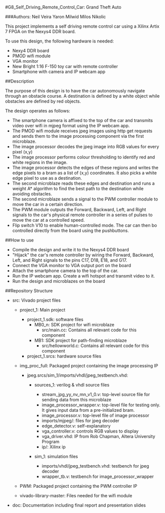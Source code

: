#G8_Self_Driving_Remote_Control_Car: Grand Theft Auto

###Authors:
Neil Veira
Yaron Milwid
Milos Nikolic

This project implements a self driving remote control car using a Xilinx
Artix 7 FPGA on the Nexys4 DDR board. 

To use this design, the following hardware is needed:
- Nexy4 DDR board 
- PMOD wifi module
- VGA monitor
- New Bright 1:16 F-150 toy car with remote controller 
- Smartphone with camera and IP webcam app

##Description

The purpose of this design is to have the car autonomously navigate through 
an obstacle course. A destination is defined by a white object while obstacles
are defined by red objects. 

The design operates as follows:
- The smartphone camera is affixed to the top of the car and transmits video 
  over wifi in mjpeg format using the IP webcam app. 
- The PMOD wifi module receives jpeg images using http get requests and sends 
  them to the image processing component via the first microblaze. 
- The image processor decodes the jpeg image into RGB values for every pixel (x,y)
- The image processor performs colour thresholding to identify red and white 
  regions in the image.
- The image processor detects the edges of these regions and writes the edge 
  pixels to a bram as a list of (x,y) coordinates. It also picks a white edge
  pixel to use as a destination. 
- The second microblaze reads these edges and destination and runs a weight A* 
  algorithm to find the best path to the destination while avoiding obstacles. 
- The second microblaze sends a signal to the PWM controller module to move the 
  car in a certain direction. 
- The PWM module outputs the Forward, Backward, Left, and Right signals to the 
  car's physical remote controller in a series of pulses to move the car at 
  a controlled speed. 
- Flip switch V10 to enable human-controlled mode. The car can then bo controlled
  directly from the board using the pushbuttons. 
  
##How to use
- Compile the design and write it to the Nexys4 DDR board
- "Hijack" the car's remote controller by wiring the Forward, Backward, Left, 
  and Right signals to the pins C17, D18, E18, and G17.
- Connect the VGA monitor to VGA output port on the board
- Attach the smartphone camera to the top of the car. 
- Run the IP webcam app. Create a wifi hotspot and transmit video to it. 
- Run the design and microblazes on the board  


##Repository Structure

* src: Vivado project files
  * project_1: Main project 
    * project_1.sdk: software files 
      * MB0_n: SDK project for wifi microblaze 
        * src/main.cc: Contains all relevant code for this component
      * MB1: SDK project for path-finding microblaze
        * src/hellowworld.c: Contains all relevant code for this component
    * project_1.srcs: hardware source files
    
  * img_proc_full: Packaged project containing the image processing IP 
    * jpeg.srcs/sim_1/imports/vhdl/jpeg_testbench.vhd: 
      * sources_1: verilog & vhdl source files
        * stream_jpg_yy_nv_mn_v1_0.v: top-level source file for sending data from 
          this microblaze
        * image_processor_wrapper.v: top-level file for testing only. It gives 
          input data from a pre-initialized bram. 
        * image_processor.v: top-level file of image processor
        * imports/mjpeg/: files for jpeg decoder
        * edge_detector.v: self-explanatory
        * vga_controller.v: controls RGB values to display
        * vga_driver.vhd: IP from Rob Chapman, Altera University Program
        * ip/: Xilinx ip 
        
      * sim_1: simulation files 
        * imports/vhdl/jpeg_testbench.vhd: testbench for jpeg decoder
        * wrapper_tb.v: testbench for image_processor_wrapper
        
  * PWM: Packaged project containing the PWM controller IP
  
  * vivado-library-master: Files needed for the wifi module
  
* doc: Documentation including final report and presentation slides


